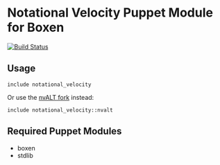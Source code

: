 # Notational Velocity Puppet Module for Boxen

[![Build Status](https://travis-ci.org/boxen/puppet-notational_velocity.png?branch=master)](https://travis-ci.org/boxen/puppet-notational_velocity)

## Usage

```puppet
include notational_velocity
```

Or use the [nvALT fork](http://brettterpstra.com/projects/nvalt) instead:

```puppet
include notational_velocity::nvalt
```

## Required Puppet Modules

* boxen
* stdlib
